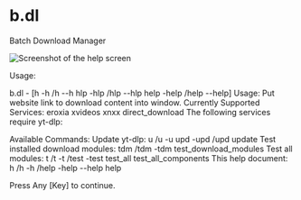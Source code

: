 # b.dl
Batch Download Manager

![Screenshot of the help screen](https://i.imgur.com/2RL0ze7.png "b.dl Help")

Usage:

b.dl - [h -h /h --h hlp -hlp /hlp --hlp help -help /help --help]
        Usage: Put website link to download content into window.
        Currently Supported Services: eroxia xvideos xnxx direct_download
        The following services require yt-dlp:

 Available Commands:
        Update yt-dlp:                          u /u -u upd -upd /upd update
        Test installed download modules:        tdm /tdm -tdm test_download_modules
        Test all modules:                       t /t -t /test -test test_all test_all_components
        This help document:                     h /h -h /help -help --help help

 Press Any [Key] to continue.
